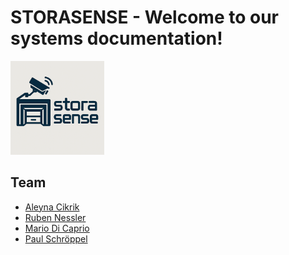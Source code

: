 # STORASENSE - Welcome to our systems documentation!

<img src="images/icon01.png" alt="logo" width="150" />

## Team
* [Aleyna Cikrik](https://github.com/AleynaCikrik)
* [Ruben Nessler](https://github.com/rubennlr)
* [Mario Di Caprio](https://github.com/MarioDiCaprio)
* [Paul Schröppel](https://github.com/ernter4)
